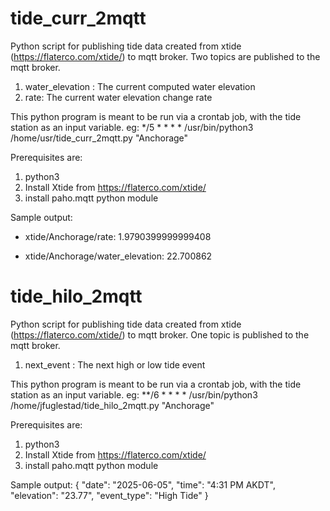 # tide_curr_2mqtt
Python script for publishing tide data created from xtide (https://flaterco.com/xtide/) to mqtt broker.
Two topics are published to the mqtt broker.
  1) water_elevation : The current computed water elevation
  2) rate: The current water elevation change rate

This python program is meant to be run via a crontab job, with the tide station as an input variable. eg: */5 * * * * /usr/bin/python3 /home/usr/tide_curr_2mqtt.py "Anchorage"

Prerequisites are:
  1) python3
  2) Install Xtide from https://flaterco.com/xtide/
  3) install paho.mqtt python module

Sample output:

 - xtide/Anchorage/rate:
   1.9790399999999408

 - xtide/Anchorage/water_elevation:
   22.700862

# tide_hilo_2mqtt
Python script for publishing tide data created from xtide (https://flaterco.com/xtide/) to mqtt broker.
One topic is published to the mqtt broker.
  1) next_event : The next high or low tide event

This python program is meant to be run via a crontab job, with the tide station as an input variable. eg: **/6 * * * * /usr/bin/python3 /home/jfuglestad/tide_hilo_2mqtt.py "Anchorage"

Prerequisites are:
  1) python3
  2) Install Xtide from https://flaterco.com/xtide/
  3) install paho.mqtt python module

Sample output:
  {
  "date": "2025-06-05",
  "time": "4:31 PM AKDT",
  "elevation": "23.77",
  "event_type": "High Tide"
}
